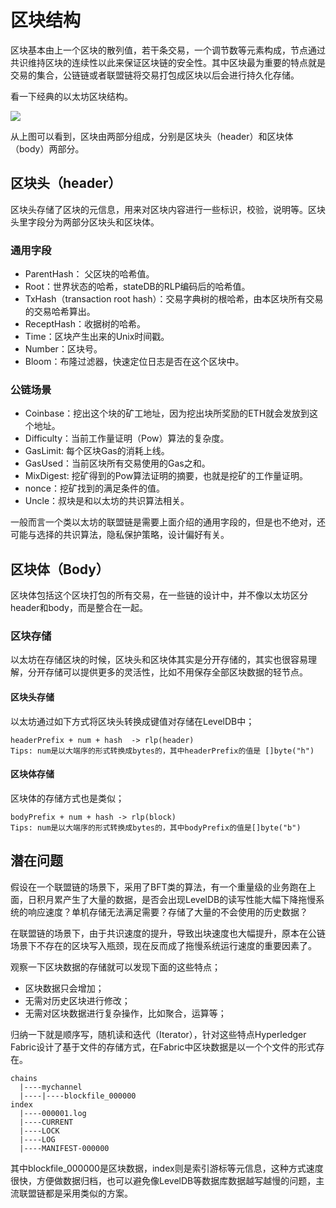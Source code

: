 # 区块结构

区块基本由上一个区块的散列值，若干条交易，一个调节数等元素构成，节点通过共识维持区块的连续性以此来保证区块链的安全性。其中区块最为重要的特点就是交易的集合，公链链或者联盟链将交易打包成区块以后会进行持久化存储。

看一下经典的以太坊区块结构。

![](https://github.com/Ice-Storm/structure-and-interpretation-of-blockchain/blob/master/img/chapter_6/6_12.jpg?raw=true)

从上图可以看到，区块由两部分组成，分别是区块头（header）和区块体（body）两部分。

## 区块头（header）

区块头存储了区块的元信息，用来对区块内容进行一些标识，校验，说明等。区块头里字段分为两部分区块头和区块体。

### 通用字段
- ParentHash： 父区块的哈希值。
- Root：世界状态的哈希，stateDB的RLP编码后的哈希值。
- TxHash（transaction root hash）：交易字典树的根哈希，由本区块所有交易的交易哈希算出。
- ReceptHash：收据树的哈希。
- Time：区块产生出来的Unix时间戳。
- Number：区块号。
- Bloom：布隆过滤器，快速定位日志是否在这个区块中。

### 公链场景
- Coinbase：挖出这个块的矿工地址，因为挖出块所奖励的ETH就会发放到这个地址。
- Difficulty：当前工作量证明（Pow）算法的复杂度。
- GasLimit: 每个区块Gas的消耗上线。
- GasUsed：当前区块所有交易使用的Gas之和。
- MixDigest: 挖矿得到的Pow算法证明的摘要，也就是挖矿的工作量证明。
- nonce：挖矿找到的满足条件的值。
- Uncle：叔块是和以太坊的共识算法相关。

一般而言一个类以太坊的联盟链是需要上面介绍的通用字段的，但是也不绝对，还可能与选择的共识算法，隐私保护策略，设计偏好有关。

## 区块体（Body）

区块体包括这个区块打包的所有交易，在一些链的设计中，并不像以太坊区分header和body，而是整合在一起。

### 区块存储
以太坊在存储区块的时候，区块头和区块体其实是分开存储的，其实也很容易理解，分开存储可以提供更多的灵活性，比如不用保存全部区块数据的轻节点。

#### 区块头存储
以太坊通过如下方式将区块头转换成键值对存储在LevelDB中；
```
headerPrefix + num + hash  -> rlp(header)
Tips: num是以大端序的形式转换成bytes的，其中headerPrefix的值是 []byte("h")
```

#### 区块体存储
区块体的存储方式也是类似；
```
bodyPrefix + num + hash -> rlp(block)
Tips: num是以大端序的形式转换成bytes的，其中bodyPrefix的值是[]byte("b")
```

## 潜在问题
假设在一个联盟链的场景下，采用了BFT类的算法，有一个重量级的业务跑在上面，日积月累产生了大量的数据，是否会出现LevelDB的读写性能大幅下降拖慢系统的响应速度？单机存储无法满足需要？存储了大量的不会使用的历史数据？

在联盟链的场景下，由于共识速度的提升，导致出块速度也大幅提升，原本在公链场景下不存在的区块写入瓶颈，现在反而成了拖慢系统运行速度的重要因素了。

观察一下区块数据的存储就可以发现下面的这些特点；
- 区块数据只会增加；
- 无需对历史区块进行修改；
- 无需对区块数据进行复杂操作，比如聚合，运算等；

归纳一下就是顺序写，随机读和迭代（Iterator），针对这些特点Hyperledger Fabric设计了基于文件的存储方式，在Fabric中区块数据是以一个个文件的形式存在。

```
chains
  |----mychannel
  |----|----blockfile_000000
index
  |----000001.log
  |----CURRENT
  |----LOCK
  |----LOG
  |----MANIFEST-000000
```
其中blockfile_000000是区块数据，index则是索引游标等元信息，这种方式速度很快，方便做数据归档，也可以避免像LevelDB等数据库数据越写越慢的问题，主流联盟链都是采用类似的方案。